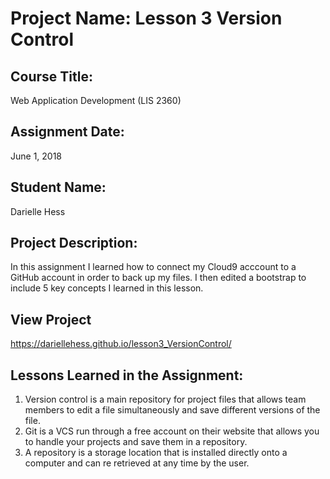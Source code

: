 # Project Name:  Lesson 3 Version Control


## Course Title:
Web Application Development (LIS 2360)

## Assignment Date:  
June 1, 2018

## Student Name:  
Darielle Hess

## Project Description:
In this assignment I learned how to connect my Cloud9 acccount to a GitHub account in order to back up my files. I then edited a bootstrap to include 5 key concepts I learned in this lesson.

## View Project
https://dariellehess.github.io/lesson3_VersionControl/

## Lessons Learned in the Assignment:
1. Version control is a main repository for project files that allows team members to edit a file simultaneously and save different versions of the file.
2. Git is a VCS run through a free account on their website that allows you to handle your projects and save them in a repository.
3. A repository is a storage location that is installed directly onto a computer and can re retrieved at any time by the user.

